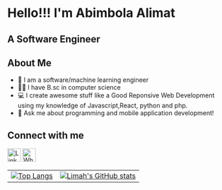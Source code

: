 <!-- Project Title -->
# Hello!!! I'm Abimbola Alimat

<!-- Project Description -->
## A Software Engineer

<!-- About Me -->
## About Me
- 🌱 I am a software/machine learning engineer
- 👨‍🎓 I have B.sc in computer science
- 💻 I create awesome stuff like a Good Reponsive Web Development using my knowledge of Javascript,React, python and php.
- 📱 Ask me about programming and mobile application development!

<!-- Connect with me -->
## Connect with me
[<img src="https://upload.wikimedia.org/wikipedia/commons/e/e9/Linkedin_icon.svg" alt="LinkedIn" width="30"/>](https://www.linkedin.com/in/alimat-abimbola-680bb51ab) [<img src="https://upload.wikimedia.org/wikipedia/commons/6/6b/WhatsApp.svg" alt="WhatsApp" width="30"/>](https://wa.me/2347016116860)

<table>
  <tr>
    <td valign="top">
      <!-- Most Used Languages Card -->
      <a href="https://github.com/anuraghazra/github-readme-stats">
        <img align="center" src="https://github-readme-stats.vercel.app/api/top-langs/?username=Limahcode" alt="Top Langs" />
      </a>
    </td>
    <td valign="top">
      <!-- GitHub Stats Card -->
      <a href="https://github.com/anuraghazra/github-readme-stats">
        <img align="center" src="https://github-readme-stats.vercel.app/api?username=Limahcode&show_icons=true" alt="Limah's GitHub stats" />
      </a>
    </td>
  </tr>
</table>
